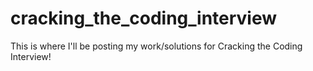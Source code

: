 # cracking_the_coding_interview
This is where I'll be posting my work/solutions for Cracking the Coding Interview!
